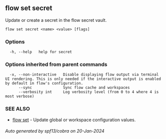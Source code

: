 ## flow set secret

Update or create a secret in the flow secret vault.

```
flow set secret <name> <value> [flags]
```

### Options

```
  -h, --help   help for secret
```

### Options inherited from parent commands

```
  -x, --non-interactive   Disable displaying flow output via terminal UI rendering. This is only needed if the interactive output is enabled by default in flow's configuration.
      --sync              Sync flow cache and workspaces
      --verbosity int     Log verbosity level (from 0 to 4 where 4 is most verbose)
```

### SEE ALSO

* [flow set](flow_set.md)	 - Update global or workspace configuration values.

###### Auto generated by spf13/cobra on 20-Jan-2024
